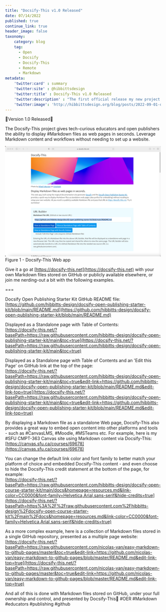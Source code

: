 ```yaml
---
title: "Docsify-This v1.0 Released"
date: 07/14/2022
published: true
continue_link: true
header_image: false
taxonomy:
    category: blog
    tag:
      - Open
      - Docsify
      - Docsify-This
      - Remote
      - Markdown
metadata:
    'twitter:card' : summary
    'twitter:site' : @hibbittsdesign
    'twitter:title' : Docsify-This v1.0 Released
    'twitter:description' : "The first official release my new project to help people use Docsify even easier and faster."
    'twitter:image': 'http://hibbittsdesign.org/blog/posts/2022-09-01-docsify-this-v1-released/screenshot.png'
---
```


🎉Version 1.0 Released🎉  

The Docsify-This project gives tech-curious educators and open publishers the ability to display #Markdown files as web pages in seconds. Leverage Markdown content and workflows without needing to set up a website.

![Docsify-This screenshot](screenshot.png)  
Figure 1 - Docsify-This Web app

Give it a go at [https://docsify-this.net](https://docsify-this.net) with your own Markdown files stored on GitHub or publicly available elsewhere, or join me nerding-out a bit with the following examples.

===

Docsify Open Publishing Starter Kit GitHub README file:  
[https://github.com/hibbitts-design/docsify-open-publishing-starter-kit/blob/main/README.md](https://github.com/hibbitts-design/docsify-open-publishing-starter-kit/blob/main/README.md)

Displayed as a Standalone page with Table of Contents:  
[https://docsify-this.net/?basePath=https://raw.githubusercontent.com/hibbitts-design/docsify-open-publishing-starter-kit/main&toc=true](https://docsify-this.net/?basePath=https://raw.githubusercontent.com/hibbitts-design/docsify-open-publishing-starter-kit/main&toc=true)

Displayed as a Standalone page with Table of Contents and an 'Edit this Page' on GitHub link at the top of the page:  
[https://docsify-this.net/?basePath=https://raw.githubusercontent.com/hibbitts-design/docsify-open-publishing-starter-kit/main&toc=true&edit-link=https://github.com/hibbitts-design/docsify-open-publishing-starter-kit/blob/main/README.md&edit-link-top=true](https://docsify-this.net/?basePath=https://raw.githubusercontent.com/hibbitts-design/docsify-open-publishing-starter-kit/main&toc=true&edit-link=https://github.com/hibbitts-design/docsify-open-publishing-starter-kit/blob/main/README.md&edit-link-top=true)

By displaying a Markdown file as a standalone Web page, Docsify-This also provides a great way to embed open content into other platforms and tools - such as #CanvasLMS, #Moodle, #MSTeams etc. For example, here is my #SFU CMPT-363 Canvas site using Markdown content via Docsify-This:  
[https://canvas.sfu.ca/courses/69678](https://canvas.sfu.ca/courses/69678)

You can change the default link color and font family to better match your platform of choice and embedded Docsify-This content - and even choose to hide the Docsify-This credit statement at the bottom of the page, for example:  
[https://docsify-this.net/?basePath=https://raw.githubusercontent.com/hibbitts-design/docsify-open-course-starter-kit/main/docs&homepage=resources.md&link-color=CC0000&font-family=Helvetica,Arial,sans-serif&hide-credits=true](https://docsify-this.net/?basePath=https%3A%2F%2Fraw.githubusercontent.com%2Fhibbitts-design%2Fdocsify-open-course-starter-kit%2Fmain%2Fdocs&homepage=resources.md&link-color=CC0000&font-family=Helvetica,Arial,sans-serif&hide-credits=true)

As a more complex example, here is a collection of Markdown files stored in a single GitHub repository, presented as a multiple page website:  
[https://docsify-this.net/?basePath=https://raw.githubusercontent.com/nicolas-van/easy-markdown-to-github-pages/master&toc=true&edit-link=https://github.com/nicolas-van/easy-markdown-to-github-pages/blob/master/README.md&edit-link-top=true](https://docsify-this.net/?basePath=https://raw.githubusercontent.com/nicolas-van/easy-markdown-to-github-pages/master&toc=true&edit-link=https://github.com/nicolas-van/easy-markdown-to-github-pages/blob/master/README.md&edit-link-top=true)

And all of this is done with Markdown files stored on GitHub, under your full ownership and control, and presented by Docsify-This🚀 #OER #Markdown #educators #publishing #github
